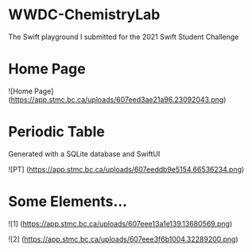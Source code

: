 # WWDC-ChemistryLab
The Swift playground I submitted for the 2021 Swift Student Challenge

# Home Page
![Home Page] (https://app.stmc.bc.ca/uploads/607eed3ae21a96.23092043.png)

# Periodic Table
Generated with a SQLite database and SwiftUI

![PT] (https://app.stmc.bc.ca/uploads/607eeddb9e5154.66536234.png)

# Some Elements...
![1] (https://app.stmc.bc.ca/uploads/607eee13a1e139.13680569.png)

![2] (https://app.stmc.bc.ca/uploads/607eee3f6b1004.32289200.png)
